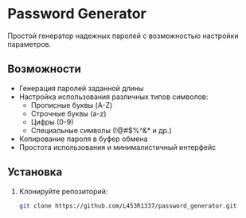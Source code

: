 # Password Generator

Простой генератор надежных паролей с возможностью настройки параметров.

## Возможности

- Генерация паролей заданной длины
- Настройка использования различных типов символов:
  - Прописные буквы (A-Z)
  - Строчные буквы (a-z)
  - Цифры (0-9)
  - Специальные символы (!@#$%^&* и др.)
- Копирование пароля в буфер обмена
- Простота использования и минималистичный интерфейс

## Установка

1. Клонируйте репозиторий:
   ```bash
   git clone https://github.com/L453R1337/password_generator.git
